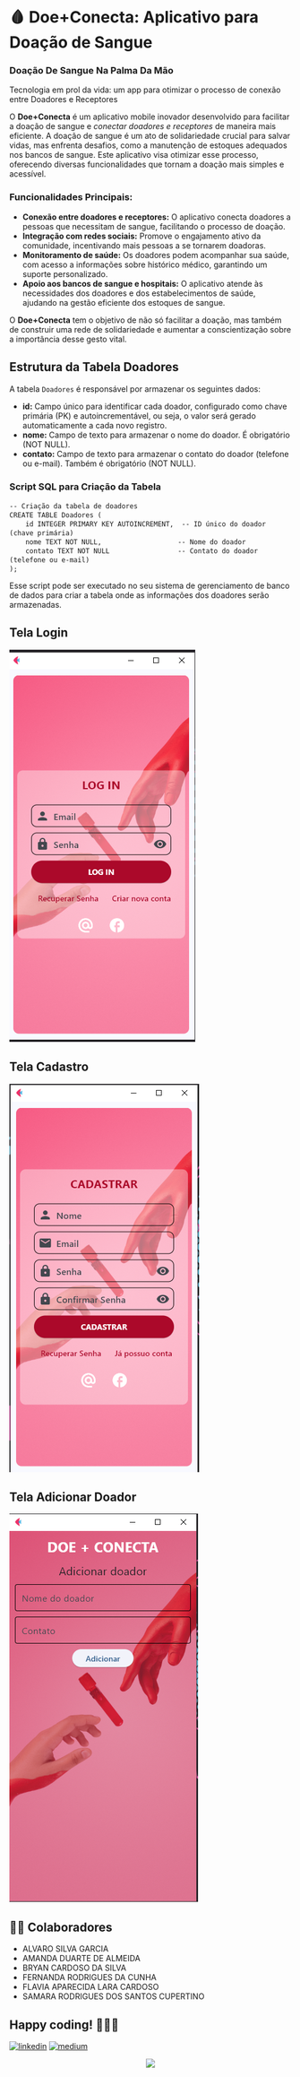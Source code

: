 # 🩸 Doe+Conecta: Aplicativo para Doação de Sangue
### Doação De Sangue Na Palma Da Mão <br>
Tecnologia em prol da vida: um app para otimizar o processo de conexão entre Doadores e Receptores

O **Doe+Conecta** é um aplicativo mobile inovador desenvolvido para facilitar a doação de sangue e *conectar doadores e receptores* de maneira mais eficiente. A doação de sangue é um ato de solidariedade crucial para salvar vidas, mas enfrenta desafios, como a manutenção de estoques adequados nos bancos de sangue. Este aplicativo visa otimizar esse processo, oferecendo diversas funcionalidades que tornam a doação mais simples e acessível.

### Funcionalidades Principais:
- **Conexão entre doadores e receptores:** O aplicativo conecta doadores a pessoas que necessitam de sangue, facilitando o processo de doação.
- **Integração com redes sociais:** Promove o engajamento ativo da comunidade, incentivando mais pessoas a se tornarem doadoras.
- **Monitoramento de saúde:** Os doadores podem acompanhar sua saúde, com acesso a informações sobre histórico médico, garantindo um suporte personalizado.
- **Apoio aos bancos de sangue e hospitais:** O aplicativo atende às necessidades dos doadores e dos estabelecimentos de saúde, ajudando na gestão eficiente dos estoques de sangue.

O **Doe+Conecta** tem o objetivo de não só facilitar a doação, mas também de construir uma rede de solidariedade e aumentar a conscientização sobre a importância desse gesto vital.

## Estrutura da Tabela Doadores
A tabela `Doadores` é responsável por armazenar os seguintes dados:

- **id:** Campo único para identificar cada doador, configurado como chave primária (PK) e autoincrementável, ou seja, o valor será gerado automaticamente a cada novo registro.
- **nome:** Campo de texto para armazenar o nome do doador. É obrigatório (NOT NULL).
- **contato:** Campo de texto para armazenar o contato do doador (telefone ou e-mail). Também é obrigatório (NOT NULL).

### Script SQL para Criação da Tabela

```
-- Criação da tabela de doadores
CREATE TABLE Doadores (
    id INTEGER PRIMARY KEY AUTOINCREMENT,  -- ID único do doador (chave primária)
    nome TEXT NOT NULL,                   -- Nome do doador
    contato TEXT NOT NULL                 -- Contato do doador (telefone ou e-mail)
);

```

Esse script pode ser executado no seu sistema de gerenciamento de banco de dados para criar a tabela onde as informações dos doadores serão armazenadas.

## Tela Login

![tela_login](https://github.com/feer-rodriguess90/DoeMaisConecta-App/blob/main/assets/TelaLogin.png)

## Tela Cadastro

![tela_cadastro](https://github.com/feer-rodriguess90/DoeMaisConecta-App/blob/main/assets/TelaCadastro.png)

## Tela Adicionar Doador

![tela_adicionar_doador](https://github.com/feer-rodriguess90/DoeMaisConecta-App/blob/main/assets/TelaAdicionarDoador.png)

## 🤝🏽 Colaboradores 

- ALVARO SILVA GARCIA
- AMANDA DUARTE DE ALMEIDA
- BRYAN CARDOSO DA SILVA 
- FERNANDA RODRIGUES DA CUNHA
- FLAVIA APARECIDA LARA CARDOSO 
- SAMARA RODRIGUES DOS SANTOS CUPERTINO



## Happy coding! 👩🏽‍💻 
[![linkedin](https://img.shields.io/badge/-LinkedIn-%230077B5?style=for-the-badge&logo=linkedin&logoColor=white)](https://www.linkedin.com/in/datavizwithfer/) 
[![medium](https://img.shields.io/badge/Medium-12100E?style=for-the-badge&logo=medium&logoColor=white)](https://medium.com/@DataVizWithFer)

<div align="center">
<img src="https://forthebadge.com/images/badges/built-with-love.svg" />
</div>
